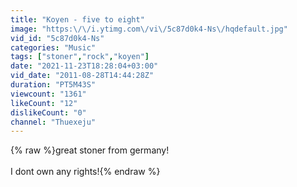 ```yaml
---
title: "Koyen - five to eight"
image: "https:\/\/i.ytimg.com\/vi\/5c87d0k4-Ns\/hqdefault.jpg"
vid_id: "5c87d0k4-Ns"
categories: "Music"
tags: ["stoner","rock","koyen"]
date: "2021-11-23T18:28:04+03:00"
vid_date: "2011-08-28T14:44:28Z"
duration: "PT5M43S"
viewcount: "1361"
likeCount: "12"
dislikeCount: "0"
channel: "Thuexeju"
---
```

{% raw %}great stoner from germany!<br /><br />I dont own any rights!{% endraw %}
